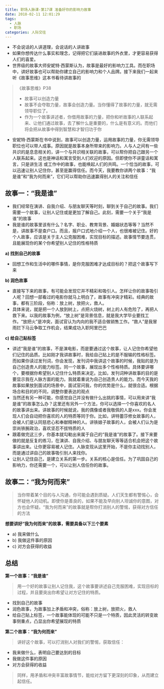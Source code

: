 ```yaml
---
title: 职场人脉课-第17课 准备好你的影响力故事
date: 2018-02-11 12:01:29
tags: 
  - 人脉
  - 职场
categories: 人际交往
---
```


- 不会说话的人讲道理，会说话的人讲故事
- 如果你想传达什么事实和理念，记得把它们装进故事的外衣里，才更容易获得人们的喜爱。
- 世界级的故事大师安妮特·西蒙斯认为，故事是最好的影响力工具。而在职场中，讲好故事也可以帮助你建立自己的影响力和个人品牌。接下来我们一起来听《故事思维》这本书看待讲故事的

> 《故事思维》P38
> - 故事可以创造力量
> - 故事不会夺取力量，故事会创造力量。当你懂得了故事的力量，就无需领导职位了。
> - 作为一个故事讲述者，你借用故事的力量，把你和听故事的人联系起来、让他们通过故事，去了解什么是重要的，什么是有意义的。而他们将会把从故事中得到智慧和才智归功于你

- 安妮特·西蒙斯在书中说到，故事可以创造力量，运用故事的力量，你无需领导职位也可以带人成事。原因就是故事本身所带来的影响力。人与人之间有一些共识的是息息相关的，讲一个与共识相关联的故事，可以帮你把自己跟另一个人联系起来。这也是神话和寓言受到人们欢迎的原因。但即使你不讲童话和寓言，只是讲生活 或工作中的故事，也能唤起人们的共鸣。一个恰当的故事，可以迅速让别人记住你，甚至是赢得信任。而今天，我要教你讲两个故事：“我是谁”和“我为何而来”，它们可以帮助你迅速赢得别人的关注和信任

<!--more-->

故事一：“我是谁”
---

- 我们经常在演讲、自我介绍、与朋友聊天等时刻，聊到关于自己的故事。我们需要一个故事，让别人记住或是更加了解自己。此刻，需要一个关于“我是谁”的故事
- 我是谁的故事里该有什么？名字、职业、教育背景、婚姻状态等等？当然不是，讲故事不是查户口。而且，报户口式地介绍一个人，也很难被记住。好的个人故事，应该是关于主人公克服困难，实现目标的描述。故事情节要连贯，且能展现你的某个你希望别人记住的性格特质

**a) 找到自己的故事**

- 回想工作和生活中的哪件事情，是你克服困难才达成目标的？把这个故事写下来

**b) 润色故事**

- 直接写下来的故事，有可能会发现它并不精彩和吸引人。怎样让你的故事吸引人呢？回想一部看过的电影你就马上明白了，故事有冲突才精彩。经典的故事，都有三阶段，俗称：放上树，放把火，救人。
- 具体来说，就是把一个人放到树上，点把火烧树，树上的人有危险了，再把人救下来。以我的故事为例，“放上树”是背景信息，就是我大学毕业要找工作。“放把火”是冲突，面试官认为内向的我不适合做销售工作。“救人”是我冒雨拦下马云争取工作机会，结果成功入职阿里巴巴

**c) 给自己贴标签**

- 讲述“我是谁”的故事，不是演电影，而是要通过这个故事，让人记住你希望他们记住的品质。比如刚才我讲故事时，我给自己贴上的是不服输的性格标签。而如果你读过发刊词，你会发现，发刊词中我讲这个故事的时候，我贴的是为自己创造贵人的能力标签。同一个故事，展现出多个性格特质。具体要讲哪个，要根据你希望别人记住什么特质来决定。比如，发刊词种讲故事的目的是要显示我在人脉方面的能力。我就着重说为自己创造贵人的能力。而今天我的故事如果放到面试的场景中，面试官问我，你的优势是什么，就很合适。根据场合和目的的不同，调整你要表达的观点
- 当然还有另一种可能，你感觉自己并没有做什么出挑的事情，可以用来讲“我是谁”的故事怎么办？这里还有另外一个方法，你可以选择一个你喜欢的名人的故事讲出来。讲故事的时候就说，我的偶像或者我敬佩的人是xxx。你会发现人们会自动把你喜欢的人的特质等同于你。比如，讲特蕾莎修女故事的人，会被人们是认同慈悲心和奉献精神的人。讲铁娘子故事的人，会被人们认为是崇尚铁腕政治，喜欢坚忍不拔特质的人
- 跟着做完这三步，你基本就勾勒出来属于自己的“我是谁”的故事了。接下来要做的就是反复的练习，在演讲、自我介绍、与朋友聊天等等适合机会把这个故事讲出来。让你更容易被人记住。人脉变现从这里开始，不是你主动找别人，而是通过讲自己的故事吸引别人来找你。
- 让别人记住自己，是建立关系的第一步。关系的核心是信任。为了巩固自己的影响力，你还需要一个，可以让别人信任你的故事。

故事二：“我为何而来”
---


> 当你带着某个目的与人沟通，你可能会遇到质疑。人们天生都有警惕心，会怀疑他人的动机。即使你是善良的，如果不能及早向别人坦诚你的意图，对方也会怀疑。“我为何而来”的故事就是帮你打消别人的警惕，获得对方信任的方法

**想要讲好“我为何而来”的故事，需要具备以下三个要素**

- a) 我来做什么
- b) 我做这件事的原因
- c) 对方会获得的收益

总结
---

**第一个故事：“我是谁”**

> 用一个好的故事让别人记住我，这个故事要讲述自己克服困难，实现目标的过程，并且要突出你希望让对方记住的特质。

- 找到自己的故事
- 润色故事，为故事加上矛盾和冲突，俗称：放上树，放把火，救人
- 给自己贴上标签，一个故事能体现的可能不只是一个特质，因此灵活的转变故事侧重点，凸显出你希望展现的特质


**第二个故事：“我为何而来”**

> 讲好这个故事，可以打消别人对我们的警惕，获取信任：

- 我来做什么，表明自己要达到的目标
- 我做这件事的原因
- 对方会获得的收益

> 同样，用矛盾和冲突丰富故事情节，能给对方留下更深刻的印象，从而建立起信任。

